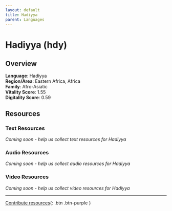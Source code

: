 ```yaml
---
layout: default
title: Hadiyya
parent: Languages
---
```


# Hadiyya (hdy)

## Overview

**Language**: Hadiyya  
**Region/Area**: Eastern Africa, Africa  
**Family**: Afro-Asiatic  
**Vitality Score**: 1.55  
**Digitality Score**: 0.59  

## Resources

### Text Resources
*Coming soon - help us collect text resources for Hadiyya*

### Audio Resources
*Coming soon - help us collect audio resources for Hadiyya*

### Video Resources
*Coming soon - help us collect video resources for Hadiyya*

---

[Contribute resources](https://fairtrain.github.io/){: .btn .btn-purple }
